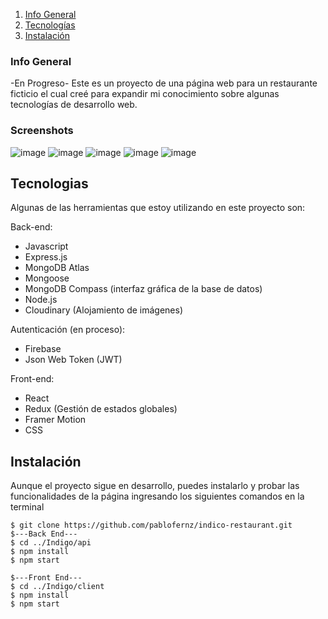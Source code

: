 1. [Info General](#Info-General)
2. [Tecnologías](#tecnologias)
3. [Instalación](#Instalación)
   
### Info General
-En Progreso-
Este es un proyecto de una página web para un restaurante ficticio el cual creé para expandir mi conocimiento sobre algunas tecnologías de desarrollo web.

### Screenshots
![image](https://github.com/user-attachments/assets/1978c0c4-e0e4-4857-9ff2-26db55a9b559)
![image](https://github.com/user-attachments/assets/d703555a-7a55-4711-832a-30164e76e19a)
![image](https://github.com/user-attachments/assets/89f433bb-4058-4fed-a88b-720ada71da4d)
![image](https://github.com/pablofernz/indico-restaurant/assets/122618014/886c8493-0a8a-428d-91a3-58862dc2394f)
![image](https://github.com/user-attachments/assets/efe12ce3-e6d2-49aa-9094-b5b9c50898c1)



## Tecnologias
Algunas de las herramientas que estoy utilizando en este proyecto son:

Back-end:
* Javascript
* Express.js
* MongoDB Atlas
* Mongoose
* MongoDB Compass (interfaz gráfica de la base de datos)
* Node.js
* Cloudinary (Alojamiento de imágenes)

Autenticación (en proceso):
* Firebase
* Json Web Token (JWT)

Front-end:
* React
* Redux (Gestión de estados globales)
* Framer Motion
* CSS
  
## Instalación
Aunque el proyecto sigue en desarrollo, puedes instalarlo y probar las funcionalidades de la página ingresando los siguientes comandos en la terminal
```
$ git clone https://github.com/pablofernz/indico-restaurant.git
$---Back End---
$ cd ../Indigo/api
$ npm install
$ npm start

$---Front End---
$ cd ../Indigo/client
$ npm install
$ npm start
```
